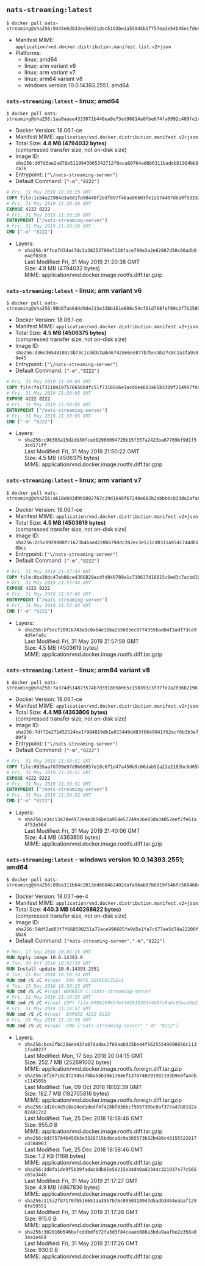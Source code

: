 ## `nats-streaming:latest`

```console
$ docker pull nats-streaming@sha256:9445e6d033ee56921dec5193be1a55945b1f757ea3e54b45ecfdeeb23572398b
```

-	Manifest MIME: `application/vnd.docker.distribution.manifest.list.v2+json`
-	Platforms:
	-	linux; amd64
	-	linux; arm variant v6
	-	linux; arm variant v7
	-	linux; arm64 variant v8
	-	windows version 10.0.14393.2551; amd64

### `nats-streaming:latest` - linux; amd64

```console
$ docker pull nats-streaming@sha256:1aa0aaee4333071b448ea9e73ed96814a0fbe674fa6992c409fe1c96707b06eb
```

-	Docker Version: 18.06.1-ce
-	Manifest MIME: `application/vnd.docker.distribution.manifest.v2+json`
-	Total Size: **4.8 MB (4794032 bytes)**  
	(compressed transfer size, not on-disk size)
-	Image ID: `sha256:d07d3ae2ad78e5119943065342712f0aca80764ad8b6311badeb61984bb8ca76`
-	Entrypoint: `["\/nats-streaming-server"]`
-	Default Command: `["-m","8222"]`

```dockerfile
# Fri, 31 May 2019 21:20:25 GMT
COPY file:1c84a22984d3a8d1fa90440f2edf897f46ae06b03fe1a174407d8a9f9333ae8d in /nats-streaming-server 
# Fri, 31 May 2019 21:20:26 GMT
EXPOSE 4222 8222
# Fri, 31 May 2019 21:20:26 GMT
ENTRYPOINT ["/nats-streaming-server"]
# Fri, 31 May 2019 21:20:26 GMT
CMD ["-m" "8222"]
```

-	Layers:
	-	`sha256:9ffce7d3da47dc3a38253706e7128face790e3a2e82887d50c60adb0e4ef03d8`  
		Last Modified: Fri, 31 May 2019 21:20:38 GMT  
		Size: 4.8 MB (4794032 bytes)  
		MIME: application/vnd.docker.image.rootfs.diff.tar.gzip

### `nats-streaming:latest` - linux; arm variant v6

```console
$ docker pull nats-streaming@sha256:98b67ab6d4d9de213e32bb161e806c54cf01d768fef89c2f7b258919921d08a2
```

-	Docker Version: 18.06.1-ce
-	Manifest MIME: `application/vnd.docker.distribution.manifest.v2+json`
-	Total Size: **4.5 MB (4506375 bytes)**  
	(compressed transfer size, not on-disk size)
-	Image ID: `sha256:d36cd6540103c3b73c1cdd3cbab467428e6ee877b7bec4b27c0c1a3fa9a09e45`
-	Entrypoint: `["\/nats-streaming-server"]`
-	Default Command: `["-m","8222"]`

```dockerfile
# Fri, 31 May 2019 21:50:04 GMT
COPY file:fa1731104197576656b4fc51f7316916e1acd8e4602a05b3309f214997fea223 in /nats-streaming-server 
# Fri, 31 May 2019 21:50:05 GMT
EXPOSE 4222 8222
# Fri, 31 May 2019 21:50:05 GMT
ENTRYPOINT ["/nats-streaming-server"]
# Fri, 31 May 2019 21:50:05 GMT
CMD ["-m" "8222"]
```

-	Layers:
	-	`sha256:c98303a15d2db30fced02966094729b15f357a2423ba67769bf9d1f53cd171ff`  
		Last Modified: Fri, 31 May 2019 21:50:22 GMT  
		Size: 4.5 MB (4506375 bytes)  
		MIME: application/vnd.docker.image.rootfs.diff.tar.gzip

### `nats-streaming:latest` - linux; arm variant v7

```console
$ docker pull nats-streaming@sha256:a610eb93d9b5082767c29d1648f67240e882b2abbb6c833da2afab2281871158
```

-	Docker Version: 18.06.1-ce
-	Manifest MIME: `application/vnd.docker.distribution.manifest.v2+json`
-	Total Size: **4.5 MB (4503619 bytes)**  
	(compressed transfer size, not on-disk size)
-	Image ID: `sha256:2c5c0929008fc1673b4baed220bb79ddc282ec3e511cd8311a95dc744db10bcc`
-	Entrypoint: `["\/nats-streaming-server"]`
-	Default Command: `["-m","8222"]`

```dockerfile
# Fri, 31 May 2019 21:57:44 GMT
COPY file:0ba30dc47eb86ce4366829acdfd840789a1c710637d18815c0ed3c7acbd18fa5 in /nats-streaming-server 
# Fri, 31 May 2019 21:57:44 GMT
EXPOSE 4222 8222
# Fri, 31 May 2019 21:57:45 GMT
ENTRYPOINT ["/nats-streaming-server"]
# Fri, 31 May 2019 21:57:45 GMT
CMD ["-m" "8222"]
```

-	Layers:
	-	`sha256:bf5ecf2001b743a9c0a64e1bba255683ec0774355bad84f3adf73ca94d4efa9c`  
		Last Modified: Fri, 31 May 2019 21:57:59 GMT  
		Size: 4.5 MB (4503619 bytes)  
		MIME: application/vnd.docker.image.rootfs.diff.tar.gzip

### `nats-streaming:latest` - linux; arm64 variant v8

```console
$ docker pull nats-streaming@sha256:7a374d514873574b7d391865b965c158393c3f37fe2a2836b21967fa640e419e
```

-	Docker Version: 18.06.1-ce
-	Manifest MIME: `application/vnd.docker.distribution.manifest.v2+json`
-	Total Size: **4.4 MB (4363806 bytes)**  
	(compressed transfer size, not on-disk size)
-	Image ID: `sha256:7df72e271452524be1f984819db1e015449dd83f6649941f62acf6b3b3e709f9`
-	Entrypoint: `["\/nats-streaming-server"]`
-	Default Command: `["-m","8222"]`

```dockerfile
# Fri, 31 May 2019 21:39:51 GMT
COPY file:0935aaf6709e97d9b66857e18c671d47a450b9c66dab52a22e2183bc6d65b489 in /nats-streaming-server 
# Fri, 31 May 2019 21:39:51 GMT
EXPOSE 4222 8222
# Fri, 31 May 2019 21:39:51 GMT
ENTRYPOINT ["/nats-streaming-server"]
# Fri, 31 May 2019 21:39:52 GMT
CMD ["-m" "8222"]
```

-	Layers:
	-	`sha256:e34c13478ed972e4e3856be5a954e57249a36e03da34052eef2fe61a4f52e56d`  
		Last Modified: Fri, 31 May 2019 21:40:06 GMT  
		Size: 4.4 MB (4363806 bytes)  
		MIME: application/vnd.docker.image.rootfs.diff.tar.gzip

### `nats-streaming:latest` - windows version 10.0.14393.2551; amd64

```console
$ docker pull nats-streaming@sha256:89ba311b64c2013ed668462402dafa9bab07b6919f546fc56046840c404466e4
```

-	Docker Version: 18.03.1-ee-4
-	Manifest MIME: `application/vnd.docker.distribution.manifest.v2+json`
-	Total Size: **440.3 MB (440268622 bytes)**  
	(compressed transfer size, not on-disk size)
-	Image ID: `sha256:54df2ad03f7f668580251a72ace996685fe9d5e1fa7c677ae5d74a22200fbba6`
-	Default Command: `["nats-streaming-server","-m","8222"]`

```dockerfile
# Mon, 17 Sep 2018 20:04:15 GMT
RUN Apply image 10.0.14393.0
# Tue, 09 Oct 2018 18:02:39 GMT
RUN Install update 10.0.14393.2551
# Tue, 25 Dec 2018 18:58:14 GMT
RUN cmd /S /C #(nop)  ENV NATS_DOCKERIZED=1
# Tue, 25 Dec 2018 18:58:15 GMT
RUN cmd /S /C #(nop) WORKDIR C:\nats-streaming-server
# Fri, 31 May 2019 21:16:55 GMT
RUN cmd /S /C #(nop) COPY file:8986269637e5305910301f488fc8a6c05ecd6b232ebdb75f36b40f8ef927c936 in nats-streaming-server.exe 
# Fri, 31 May 2019 21:16:57 GMT
RUN cmd /S /C #(nop)  EXPOSE 4222 8222
# Fri, 31 May 2019 21:16:58 GMT
RUN cmd /S /C #(nop)  CMD ["nats-streaming-server" "-m" "8222"]
```

-	Layers:
	-	`sha256:bce2fbc256ea437a87dadac2f69aabd25bed4f56255549090056c1131fad0277`  
		Last Modified: Mon, 17 Sep 2018 20:04:15 GMT  
		Size: 252.7 MB (252691002 bytes)  
		MIME: application/vnd.docker.image.rootfs.foreign.diff.tar.gzip
	-	`sha256:6f2071dcd7294537bba55b3061704ef1370748e91982193b9e0fa4ebc114589b`  
		Last Modified: Tue, 09 Oct 2018 18:02:39 GMT  
		Size: 182.7 MB (182705816 bytes)  
		MIME: application/vnd.docker.image.rootfs.foreign.diff.tar.gzip
	-	`sha256:1d20c4d5c8a24ed1dedf4f428bf83dbcf505730bc0af377a47b81d2a024817d2`  
		Last Modified: Tue, 25 Dec 2018 18:58:46 GMT  
		Size: 955.0 B  
		MIME: application/vnd.docker.image.rootfs.diff.tar.gzip
	-	`sha256:6d3757046450b3e3328715bdbca6c9a365573b92b486c43155522817cd384903`  
		Last Modified: Tue, 25 Dec 2018 18:58:46 GMT  
		Size: 1.2 KB (1168 bytes)  
		MIME: application/vnd.docker.image.rootfs.diff.tar.gzip
	-	`sha256:3d8fa1de9f5b39fadac0db81e59215e34d40a82344c321937e77c565c65a344b`  
		Last Modified: Fri, 31 May 2019 21:17:27 GMT  
		Size: 4.9 MB (4867836 bytes)  
		MIME: application/vnd.docker.image.rootfs.diff.tar.gzip
	-	`sha256:115a2f871707b516651aa39b7b76c0950318943d5adb3404eabaf1296fe59551`  
		Last Modified: Fri, 31 May 2019 21:17:26 GMT  
		Size: 915.0 B  
		MIME: application/vnd.docker.image.rootfs.diff.tar.gzip
	-	`sha256:302016b546bafcddbdfb72fa3d3f84ceaeb086a3bda9aafbe2e358a034a1e469`  
		Last Modified: Fri, 31 May 2019 21:17:26 GMT  
		Size: 930.0 B  
		MIME: application/vnd.docker.image.rootfs.diff.tar.gzip
